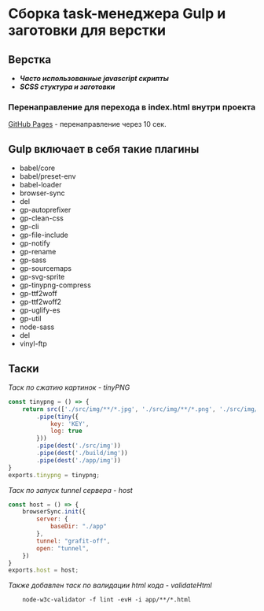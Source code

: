# Сборка task-менеджера Gulp и заготовки для верстки

## Верстка
 *  ***Часто использованные javascript скрипты***
 *  ***SCSS стуктура и заготовки***

### Перенаправление для перехода в index.html внутри проекта
[GitHub Pages](https://grafit-off.github.io/GULP/) - перенаправление через 10 сек.


## Gulp включает в себя такие плагины
 *  babel/core
 *  babel/preset-env
 *  babel-loader
 *  browser-sync
 *  del
 *  gp-autoprefixer
 *  gp-clean-css
 *  gp-cli
 *  gp-file-include
 *  gp-notify
 *  gp-rename
 *  gp-sass
 *  gp-sourcemaps
 *  gp-svg-sprite
 *  gp-tinypng-compress
 *  gp-ttf2woff
 *  gp-ttf2woff2
 *  gp-uglify-es
 *  gp-util
 *  node-sass
 *  del
 *  vinyl-ftp

## Таски
 _Таск по сжатию картинок - tinyPNG_

```js
const tinypng = () => {
	return src(['./src/img/**/*.jpg', './src/img/**/*.png', './src/img/**/*.jpeg'])
		.pipe(tiny({
			key: 'KEY',
			log: true
		}))
		.pipe(dest('./src/img'))
		.pipe(dest('./build/img'))
		.pipe(dest('./app/img'))
}
exports.tinypng = tinypng;
```

_Таск по запуск tunnel сервера - host_

```js
const host = () => {
	browserSync.init({
		server: {
			baseDir: "./app"
		},
		tunnel: "grafit-off",
		open: "tunnel",
	})
}
exports.host = host;
```
_Также добавлен таск по валидации html кода - validateHtml_

```
	node-w3c-validator -f lint -evH -i app/**/*.html
```
